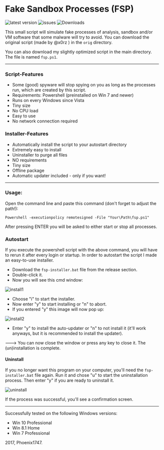 # Fake Sandbox Processes (FSP)
![latest version](https://img.shields.io/github/release/Phoenix1747/fake-sandbox.svg) ![issues](https://img.shields.io/github/issues/Phoenix1747/fake-sandbox.svg) ![Downloads](https://img.shields.io/github/downloads/Phoenix1747/fake-sandbox/latest/total.svg)

This small script will simulate fake processes of analysis, sandbox and/or VM software that some malware will try to avoid.
You can download the original script (made by @x0rz ) in the ```orig```  directory.

You can also download my slightly optimized script in the main directory. The file is named ```fsp.ps1```.

---

### Script-Features

* Some (good) spyware will stop spying on you as long as the processes run, which are created by this script.
* Requirements: Powershell (preinstalled on Win 7 and newer)
* Runs on every Windows since Vista
* Tiny size
* No CPU load
* Easy to use
* No network connection required

### Installer-Features

* Automatically install the script to your autostart directory
* Extremely easy to install
* Uninstaller to purge all files
* NO requirements
* Tiny size
* Offline package
* Automatic updater included - only if you want!

---

### Usage:

Open the command line and paste this command (don't forget to adjust the path!):

``` Powershell -executionpolicy remotesigned -File "Your\Path\fsp.ps1" ```

After pressing ENTER you will be asked to either start or stop all processes.

### Autostart

If you execute the powershell script with the above command, you will have to rerun it after every login or startup.
In order to autostart the script I made an easy-to-use installer.

* Download the ```fsp-installer.bat``` file from the release section.
* Double-click it.
* Now you will see this cmd window:
  
 ![install1](https://phoenix1747.github.io/host/install.png)
		
* Choose "i" to start the installer.
* Now enter "y" to start installing or "n" to abort.
* If you entered "y" this image will now pop up:

![install2](https://phoenix1747.github.io/host/install2.png)

* Enter "y" to install the auto-updater or "n" to not install it (it'll work anyways, but it is recommended to install the updater).

---> You can now close the window or press any key to close it. The (un)installation is complete.

#### Uninstall

If you no longer want this program on your computer, you'll need the ```fsp-installer.bat``` file again.
Run it and chose "u" to start the uninstallation process. Then enter "y" if you are ready to uninstall it.

![uninstall](https://phoenix1747.github.io/host/uninstall.png)

If the process was successful, you'll see a confirmation screen.

---

Successfully tested on the following Windows versions:

* Win 10 Professional
* Win 8.1 Home
* Win 7 Professional

2017, Phoenix1747.
